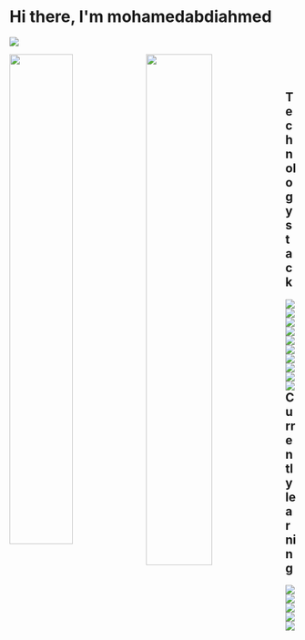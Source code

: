# Hi there, I'm mohamedabdiahmed

![](https://komarev.com/ghpvc/?username=your-github-mohamedabdiahmed&color=blueviolet&style=flat-square)

<img align="left" width="47%" src="https://github-readme-stats.vercel.app/api?username=mohamedabdiahmed&show_icons=true&theme=cobalt" />
<img align="left" width="48%" src="https://github-readme-stats.vercel.app/api/top-langs/?username=mohamedabdiahmed&layout=compact" />

<br />

<br />

## Technology stack

<img  src="https://img.shields.io/badge/typescript-%23323330.svg?style=for-the-badge&logo=typescript&logoColor=%blue" align="left"  />
<img  src="https://img.shields.io/badge/react-%2320232a.svg?style=for-the-badge&logo=react&logoColor=%2361DAFB" align="left"  />
<img  src="https://img.shields.io/badge/node.js-6DA55F?style=for-the-badge&logo=node.js&logoColor=white" align="left"  />
<img  src="https://img.shields.io/badge/express.js-%23404d59.svg?style=for-the-badge&logo=express&logoColor=%2361DAFB" align="left"  />
<img  src="https://img.shields.io/badge/Prisma-3982CE?style=for-the-badge&logo=Prisma&logoColor=white" align="left"  />
<img  src="https://img.shields.io/badge/postgres-%23316192.svg?style=for-the-badge&logo=postgresql&logoColor=white" align="left"  />
<img  src="https://img.shields.io/badge/mongodb-%23316192.svg?style=for-the-badge&logo=mongodb&logoColor=green" align="left"  />
<img  src="https://img.shields.io/badge/.NETcore7-%23316192.svg?style=for-the-badge&logo=microsoft&logoColor=" align="left"  /> 
<img  src="https://img.shields.io/badge/tailwindcss-%23316192.svg?style=for-the-badge&logo=tailwindcss&logoColor=cyan" align="left"  />
<img  src="https://img.shields.io/badge/linux-%23316192.svg?style=for-the-badge&logo=linux&logoColor=orange" align="left"  />

<br />
<br />



<br />

## Currently learning
<img src="https://img.shields.io/badge/Angular-%23007ACC.svg?style=for-the-badge&logo=angular&logoColor=red" align="left"  />
<img src="https://img.shields.io/badge/Next-black?style=for-the-badge&logo=next.js&logoColor=black"  align="left" />
<img src="https://img.shields.io/badge/firebase-%23FF9900.svg?style=for-the-badge&logo=firebase&logoColor=white" align="left" />
<img src="https://img.shields.io/badge/AWS-%23FF9900.svg?style=for-the-badge&logo=aws&logoColor=white" align="left" />
<img src="https://img.shields.io/badge/Artificial Intelligence-%23FF9900.svg?style=for-the-badge&logo=Artificial-Intelligence&logoColor=white" align="left" />
